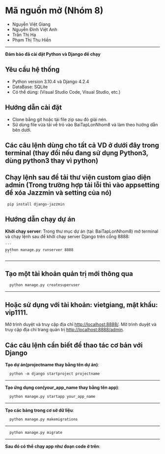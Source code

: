 # Mã nguồn mở (Nhóm 8)
- Nguyễn Việt Giang
- Nguyễn Đình Việt Anh
- Trần Thị Hạ
- Phạm Thị Thu Hiền
---
**Đảm bảo đã cài đặt Python và Django để chạy**
## Yêu cầu hệ thống

- Python version 3.10.4 và Django 4.2.4
- DataBase: SQLite
- Có thể dùng:  (Visual Studio Code, Visual Studio, etc.)

## Hướng dẫn cài đặt

- Clone bằng git hoặc tải file zip sau đó giải nén.
- Sử dùng file vừa tải về trỏ vào BaiTapLonNhom8 và làm theo hướng dẫn bên dưới.

## Các câu lệnh dùng cho tất cả VD ở dưới đây trong terminal (thay đổi nếu đang sử dụng Python3, dùng python3 thay vì python) 

## Chạy lệnh sau để tải thư viện custom giao diện admin (Trong trường hợp tải lỗi thì vào appsetting để xóa Jazzmin và setting của nó)
  ```
   pip install django-jazzmin
  ```

## Hướng dẫn chạy dự án
  **Khởi chạy server**: Trong thư mục dự án (tại: BaiTapLonNhom8) mở terminal và chạy lệnh sau để khởi chạy server Django trên cổng 8888:

    ```
    python manage.py runserver 8888
    ```
---
## Tạo một tài khoản quản trị mới thông qua
  ```
    python manage.py createsuperuser
  ```

---
## Hoặc sử dụng với tài khoản: vietgiang, mật khẩu: vip1111.

   Mở trình duyệt và truy cập địa chỉ [http://localhost:8888/](http://localhost:8888/).
   Mở trình duyệt và truy cập địa chỉ trang quản trị [http://localhost:8888/admin](http://localhost:8888/admin). 


## Các câu lệnh cần biết để thao tác cơ bản với Django

**Tạo dự án(projectname thay bằng tên dự án)**:
  ```
    python -m django startproject projectname
  ```
---
**Tạo ứng dụng con(your_app_name thay bằng tên app)**:
  ```
    python manage.py startapp your_app_name
  ```
---
**Tạo các bảng trong cơ sở dữ liệu**:
  ```
    python manage.py makemigrations
  ```
---
 ```
   python manage.py migrate
  ```
---
**Sau đó có thể chạy app như đoạn code ở trên**: